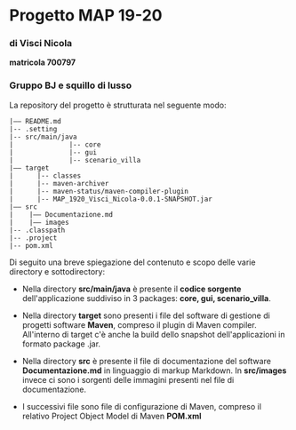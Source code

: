 # Progetto MAP 19-20
### di Visci Nicola
**matricola 700797**

### Gruppo BJ e squillo di lusso

La repository del progetto è strutturata nel seguente modo:
```
|–– README.md
|-- .setting
|-- src/main/java
|              |-- core
|              |-- gui
|              |-- scenario_villa
|–– target
|      |-- classes
|      |-- maven-archiver
|      |-- maven-status/maven-compiler-plugin
|      |-- MAP_1920_Visci_Nicola-0.0.1-SNAPSHOT.jar
|–– src
|    |–– Documentazione.md
|    |–– images
|-- .classpath
|-- .project
|-- pom.xml
```

Di seguito una breve spiegazione del contenuto e scopo delle varie directory e sottodirectory:

- Nella directory **src/main/java** è presente il **codice sorgente** dell'applicazione suddiviso in 3 packages: **core,  gui,    scenario_villa**.

- Nella directory **target** sono presenti i file del software di gestione di progetti software **Maven**, compreso il plugin di Maven compiler. All'interno di target c'è anche la build dello snapshot dell'applicazioni in formato package .jar.

- Nella directory **src** è presente il file di documentazione del software **Documentazione.md** in linguaggio di markup Markdown.
In **src/images** invece ci sono i sorgenti delle immagini presenti nel file di documentazione.

- I successivi file sono file di configurazione di Maven, compreso il relativo Project Object Model di Maven **POM.xml** 
